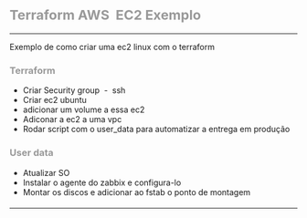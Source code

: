 <h1><span style="color: #999999;"><strong><sup>Terraform AWS&nbsp; EC2 Exemplo</sup></strong></span></h1>
<hr />
<p style="text-align: left;">Exemplo de como criar uma ec2 linux com o terraform</p>
<h3 style="text-align: left;"><strong><span style="color: #999999;">Terraform</span></strong></h3>
<ul>
<li style="text-align: left;">Criar Security group&nbsp; -&nbsp; ssh</li>
<li style="text-align: left;">Criar ec2 ubuntu</li>
<li style="text-align: left;">adicionar um volume a essa ec2</li>
<li style="text-align: left;">Adiconar a ec2 a uma vpc</li>
<li style="text-align: left;">Rodar script com o user_data para automatizar a entrega em produ&ccedil;&atilde;o</li>
</ul>
<h3><strong><span style="color: #999999;">User data</span> </strong></h3>
<ul>
<li>Atualizar SO</li>
<li>Instalar o agente do zabbix e configura-lo</li>
<li>Montar os discos e adicionar ao fstab o ponto de montagem</li>
</ul>
<h4 style="text-align: left;"></h4>
<p></p>
<hr />
<p></p>